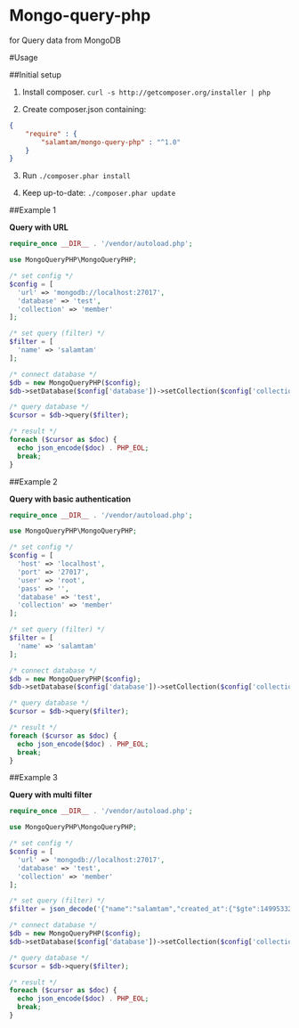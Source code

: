 # Mongo-query-php
for Query data from MongoDB

#Usage

##Initial setup

1. Install composer. `curl -s http://getcomposer.org/installer | php`

2. Create composer.json containing:
  ```json
  {
      "require" : {
          "salamtam/mongo-query-php" : "^1.0"
      }
  }
  ```
3. Run `./composer.phar install`

4. Keep up-to-date: `./composer.phar update`

##Example 1

**Query with URL**
```php
require_once __DIR__ . '/vendor/autoload.php';

use MongoQueryPHP\MongoQueryPHP;

/* set config */
$config = [
  'url' => 'mongodb://localhost:27017',
  'database' => 'test',
  'collection' => 'member'
];

/* set query (filter) */
$filter = [
  'name' => 'salamtam'
];

/* connect database */
$db = new MongoQueryPHP($config);
$db->setDatabase($config['database'])->setCollection($config['collection']);

/* query database */
$cursor = $db->query($filter);

/* result */
foreach ($cursor as $doc) {
  echo json_encode($doc) . PHP_EOL;
  break;
}
```

##Example 2

**Query with basic authentication**
```php
require_once __DIR__ . '/vendor/autoload.php';

use MongoQueryPHP\MongoQueryPHP;

/* set config */
$config = [
  'host' => 'localhost',
  'port' => '27017',
  'user' => 'root',
  'pass' => '',
  'database' => 'test',
  'collection' => 'member'
];

/* set query (filter) */
$filter = [
  'name' => 'salamtam'
];

/* connect database */
$db = new MongoQueryPHP($config);
$db->setDatabase($config['database'])->setCollection($config['collection']);

/* query database */
$cursor = $db->query($filter);

/* result */
foreach ($cursor as $doc) {
  echo json_encode($doc) . PHP_EOL;
  break;
}
```

##Example 3

**Query with multi filter**
```php
require_once __DIR__ . '/vendor/autoload.php';

use MongoQueryPHP\MongoQueryPHP;

/* set config */
$config = [
  'url' => 'mongodb://localhost:27017',
  'database' => 'test',
  'collection' => 'member'
];

/* set query (filter) */
$filter = json_decode('{"name":"salamtam","created_at":{"$gte":1499533200000}}', true);

/* connect database */
$db = new MongoQueryPHP($config);
$db->setDatabase($config['database'])->setCollection($config['collection']);

/* query database */
$cursor = $db->query($filter);

/* result */
foreach ($cursor as $doc) {
  echo json_encode($doc) . PHP_EOL;
  break;
}
```

